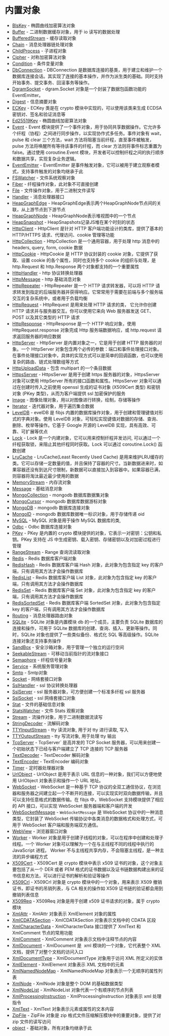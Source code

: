 # 内置对象
* [BlsKey](ifs/BlsKey.md) - 椭圆曲线加密算法对象
* [Buffer](ifs/Buffer.md) - 二进制数据缓存对象，用于 io 读写的数据处理
* [BufferedStream](ifs/BufferedStream.md) - 缓存读取对象
* [Chain](ifs/Chain.md) - 消息处理器链处理对象
* [ChildProcess](ifs/ChildProcess.md) - 子进程对象
* [Cipher](ifs/Cipher.md) - 对称加密算法对象
* [Condition](ifs/Condition.md) - 条件变量对象
* [DbConnection](ifs/DbConnection.md) - DBConnection 是数据库连接的基类，用于建立和维护一个数据库连接会话。其实现了连接的基本操作，并作为派生类的基础。同时支持开始事务、提交事务、回滚事务等操作。
* [DgramSocket](ifs/DgramSocket.md) - dgram.Socket 对象是一个封装了数据包函数功能的 EventEmitter。
* [Digest](ifs/Digest.md) - 信息摘要对象
* [ECKey](ifs/ECKey.md) - ECKey 类是在 crypto 模块中实现的，可以使用该类来生成 ECDSA 密钥对、签名和验证消息等
* [Ed25519Key](ifs/Ed25519Key.md) - 椭圆曲线加密算法对象
* [Event](ifs/Event.md) - Event 模块提供了一个事件对象，用于协同共享数据操作。它允许多个纤程（协程）之间进行同步操作，以实现协作式多任务。事件对象有 wait，pulse 和 clear 三个方法，wait 方法将阻塞当前纤程，直至事件被触发，pulse 方法将唤醒所有等待该事件的纤程，而 clear 方法则将事件标志重置为 false。通过使用 coroutine.Event 模块，开发者可以控制纤程之间的执行顺序和数据共享，实现复杂业务逻辑。
* [EventEmitter](ifs/EventEmitter.md) - EventEmitter 是事件触发对象，它可以被用于建立观察者模式，支持事件触发的对象均继承于此
* [FSWatcher](ifs/FSWatcher.md) - 文件系统观察对象
* [Fiber](ifs/Fiber.md) - 纤程操作对象，此对象不可直接创建
* [File](ifs/File.md) - 文件操作对象，用于二进制文件读写
* [Handler](ifs/Handler.md) - 消息处理器接口
* [HeapGraphEdge](ifs/HeapGraphEdge.md) - HeapGraphEdge表示两个HeapGraphNode节点间的关联，从上游节点到下游节点
* [HeapGraphNode](ifs/HeapGraphNode.md) - HeapGraphNode表示堆视图中的一个节点
* [HeapSnapshot](ifs/HeapSnapshot.md) - HeapSnapshots记录JS堆在某个时刻的状态
* [HttpClient](ifs/HttpClient.md) - HttpClient 是针对 HTTP 客户端功能设计的类库，提供了基本的 HTTP/HTTPS 请求、代理访问、cookie 管理等功能
* [HttpCollection](ifs/HttpCollection.md) - HttpCollection 是一个通用容器，用于处理 http 消息中的 headers, query, form, cookie 数据
* [HttpCookie](ifs/HttpCookie.md) - HttpCookie 是 HTTP 协议封装的 cookie 对象，它提供了获取、设置 cookie 的各个属性，同时也支持多个 cookie 的组织与处理，是 http.Request 和 http.Response 两个对象都支持的一个重要属性
* [HttpHandler](ifs/HttpHandler.md) - http 协议转换处理器
* [HttpMessage](ifs/HttpMessage.md) - http 基础消息对象
* [HttpRepeater](ifs/HttpRepeater.md) - HttpRepeater 是一个 HTTP 请求转发器，可以将 HTTP 请求转发到指定的后端服务器并获得响应。它常常用于需要在前端与多个服务端交互的复杂系统中，或者用于负载均衡
* [HttpRequest](ifs/HttpRequest.md) - HttpRequest 是用来处理 HTTP 请求的类， 它允许你创建 HTTP 请求并与服务器交互。你可以使用它来向 Web 服务器发送 GET、POST 以及其它类型的 HTTP 请求
* [HttpResponse](ifs/HttpResponse.md) - HttpResponse 是一个 HTTP 响应对象，使用 HttpRequest.response 对象完成 Http 服务端数据响应，或 http.request 请求返回服务器的响应数据
* [HttpServer](ifs/HttpServer.md) - HttpServer 是内置对象之一，它是用于创建 HTTP 服务器的对象。一个 HttpServer 对象包含两个必传的参数：端口和事件处理接口对象。在事件处理接口对象中，具体的实现方式可以是简单的回调函数，也可以使用复杂的路由、链式处理数组等方式
* [HttpUploadData](ifs/HttpUploadData.md) - 包含 multipart 的一个条目数据
* [HttpsServer](ifs/HttpsServer.md) - HttpsServer 是用于创建 https 服务器的对象，HttpsServer 对象可以使用 HttpServer 所有的接口函数和属性。HttpsServer 对象可以通过在创建时传入之前使用 openssl 生成的证书对象 (X509Cert 类型) 和密钥对象 (PKey 类型)，从而为客户端提供 ssl 加密保护的服务
* [Image](ifs/Image.md) - 图像处理对象，用以对图像进行转换，绘制，存储等操作
* [Iterator](ifs/Iterator.md) - 迭代器对象，用于遍历集合数据
* [LevelDB](ifs/LevelDB.md) - evelDB 是 fibjs 内置的数据库操作对象，用于创建和管理键值对形式的字典对象。使用 LevelDB 对象，可轻松实现键值对数据的存储、查询、删除、枚举等操作。它基于 Google 开源的 LevelDB 实现，具有高效、可靠、可扩展等优点
* [Lock](ifs/Lock.md) - Lock 是一个内建对象，它可以用来控制纤程并发访问, 可以通过一个纤程获取锁，来阻止其他纤程同时获取。Lock 可以通过 coroutine.Lock() 函数创建
* [LruCache](ifs/LruCache.md) - LruCache(Least Recently Used Cache) 是用来维护LRU缓存的类。它可以存储一定数量的值，并且保持了容器的尺寸。当新数据进来时，如果容器还没有到达尺寸限制，新数据可以直接加入到容器中。如果容器已满，则容器将淘汰最近最少使用的数据
* [MemoryStream](ifs/MemoryStream.md) - 内存流对象
* [Message](ifs/Message.md) - 基础消息对象
* [MongoCollection](ifs/MongoCollection.md) - mongodb 数据库数据集对象
* [MongoCursor](ifs/MongoCursor.md) - mongodb 数据库数据游标对象
* [MongoDB](ifs/MongoDB.md) - mongodb 数据库连接对象
* [MongoID](ifs/MongoID.md) - mongodb 数据库数据唯一标识对象，用于存储传递 oid
* [MySQL](ifs/MySQL.md) - MySQL 对象是用于操作 MySQL 数据库的类,
* [Odbc](ifs/Odbc.md) - Odbc 数据库连接对象
* [PKey](ifs/PKey.md) - PKey 是内置的 crypto 模块提供的对象，它表示一对密钥：公钥和私钥。PKey 支持在 JS 中生成密钥、载入密钥、存储密钥以及对加密过程进行管理
* [RangeStream](ifs/RangeStream.md) - Range 查询流读取对象
* [Redis](ifs/Redis.md) - Redis 数据库客户端对象
* [RedisHash](ifs/RedisHash.md) - Redis 数据库客户端 Hash 对象，此对象为包含指定 key 的客户端，只有调用其方法才会操作数据库
* [RedisList](ifs/RedisList.md) - Redis 数据库客户端 List 对象，此对象为包含指定 key 的客户端，只有调用其方法才会操作数据库
* [RedisSet](ifs/RedisSet.md) - Redis 数据库客户端 Set 对象，此对象为包含指定 key 的客户端，只有调用其方法才会操作数据库
* [RedisSortedSet](ifs/RedisSortedSet.md) - Redis 数据库客户端 SortedSet 对象，此对象为包含指定 key 的客户端，只有调用其方法才会操作数据库
* [Routing](ifs/Routing.md) - 消息处理器路由对象
* [SQLite](ifs/SQLite.md) - SQLite 对象是内置模块 db 的一个成员，主要负责 SQLite 数据库的连接和操作，可用于 SQLite 数据库的创建、查询、插入、更新等操作。同时，SQLite 对象也提供了一些类似备份、格式化 SQL 等高级操作。SQLite 连接对象还支持事务操作
* [SandBox](ifs/SandBox.md) - 安全沙箱对象，用于管理一个独立的运行空间
* [SeekableStream](ifs/SeekableStream.md) - 可移动当前指针的流对象接口
* [Semaphore](ifs/Semaphore.md) - 纤程信号量对象
* [Service](ifs/Service.md) - 系统服务管理对象
* [Smtp](ifs/Smtp.md) - Smtp对象
* [Socket](ifs/Socket.md) - 网络套接口对象
* [SslHandler](ifs/SslHandler.md) - ssl 协议转换处理器
* [SslServer](ifs/SslServer.md) - ssl 服务器对象，可方便创建一个标准多纤程 ssl 服务器
* [SslSocket](ifs/SslSocket.md) - ssl 网络套接口对象
* [Stat](ifs/Stat.md) - 文件的基础信息对象
* [StatsWatcher](ifs/StatsWatcher.md) - 文件 Stats 观察对象
* [Stream](ifs/Stream.md) - 流操作对象，用于二进制数据流读写
* [StringDecoder](ifs/StringDecoder.md) - 流解码对象
* [TTYInputStream](ifs/TTYInputStream.md) - tty 读流对象, 用于对 tty 进行读取, 写入
* [TTYOutputStream](ifs/TTYOutputStream.md) - tty 写流对象, 用于处理 tty 输出
* [TcpServer](ifs/TcpServer.md) - TcpServer` 是高并发的 TCP Socket 服务器，可以用来创建一个初始状态下已经与客户端建立了 TCP 连接的 TCP 服务器
* [TextDecoder](ifs/TextDecoder.md) - TextDecoder 解码对象
* [TextEncoder](ifs/TextEncoder.md) - TextEncoder 编码对象
* [Timer](ifs/Timer.md) - 定时器处理器对象
* [UrlObject](ifs/UrlObject.md) - UrlObject 是用于表示 URL 信息的一种对象，我们可以方便地使用 UrlObject 对象表示和操作一个 URL 地址。
* [WebSocket](ifs/WebSocket.md) - WebSocket 是一种基于 TCP 协议的全双工通信协议，在浏览器和服务器之间建立起一个不断开的连接，可以实现实时双向数据传输，并且可以支持任意格式的数据传输。在 fibjs 中，WebSocket 支持模块提供了相应的 API 接口，可以实现 WebSocket 服务器端和客户端的开发
* [WebSocketMessage](ifs/WebSocketMessage.md) - `WebSocketMessage` 是 WebSocket 协议中的一种消息类型，它封装了 WebSocket 传输协议中各类消息的数据格式和处理方式，可用于 WebSocket 客户端和服务端双方通信。
* [WebView](ifs/WebView.md) - 浏览器窗口对象
* [Worker](ifs/Worker.md) - Worker 对象是用于创建子线程的对象，可以在程序中创建和处理子线程。一个 Worker 对象可以理解为一个在与主线程不同的线程中执行的 JavaScript 进程。 Worker 不与主线程共享内存，不会阻塞主线程，是一种主流的异步编程方式
* [X509Cert](ifs/X509Cert.md) - X509Cert 是 crypto 模块中表示 x509 证书的对象，这个对象主要包括了从一个 DER 或者 PEM 格式的证书数据以及证书链数据构建出来的证书信息和方法，可以进行证书的解析和验证等操作
* [X509Crl](ifs/X509Crl.md) - X509Crl 对象是 crypto 模块中的一个对象，用来表示 X509 撤销证书，即证书的吊销列表，与 CA 相关的操作如 X509 证书链的验证都会用到撤销列表信息
* [X509Req](ifs/X509Req.md) - X509Req 对象是用于创建 x509 证书请求的对象，属于 crypto 模块
* [XmlAttr](ifs/XmlAttr.md) - XmlAttr 对象表示 XmlElement 对象的属性
* [XmlCDATASection](ifs/XmlCDATASection.md) - XmlCDATASection 对象表示文档中的 CDATA 区段
* [XmlCharacterData](ifs/XmlCharacterData.md) - XmlCharacterData 接口提供了 XmlText 和 XmlComment 节点的常用功能
* [XmlComment](ifs/XmlComment.md) - XmlComment 对象表示文档中注释节点的内容
* [XmlDocument](ifs/XmlDocument.md) - XmlDocument 是  xml 模块的一个对象，它代表整个 XML 文档，提供了对整个文档的访问入口
* [XmlDocumentType](ifs/XmlDocumentType.md) - XmlDocumentType 对象用于访问 XML 所定义的实体
* [XmlElement](ifs/XmlElement.md) - XmlElement 对象表示 XML 文档中的元素
* [XmlNamedNodeMap](ifs/XmlNamedNodeMap.md) - XmlNamedNodeMap 对象表示一个无顺序的属性列表
* [XmlNode](ifs/XmlNode.md) - XmlNode 对象是整个 DOM 的基础数据类型
* [XmlNodeList](ifs/XmlNodeList.md) - XmlNodeList 对象代表一个有顺序的节点列表
* [XmlProcessingInstruction](ifs/XmlProcessingInstruction.md) - XmlProcessingInstruction 对象表示 xml 处理指令
* [XmlText](ifs/XmlText.md) - XmlText 对象表示元素或属性的文本内容
* [ZipFile](ifs/ZipFile.md) - ZipFile 对象是 zip 格式文件压缩解压模块中的重要对象，提供了对 zip 文件的读写访问
* [object](ifs/object.md) - 基础对象，所有对象均继承于此
